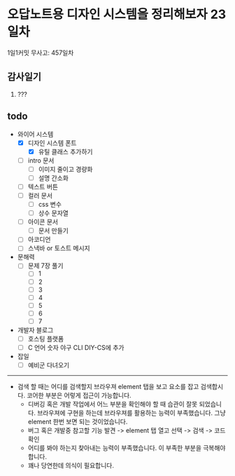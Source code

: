 # 오답노트용 디자인 시스템을 정리해보자 23일차

1일1커밋 무사고: 457일차

## 감사일기

1. ???

## todo

- 와이어 시스템
  - [x] 디자인 시스템 폰트
    - [x] 유틸 클래스 추가하기
  - [ ] intro 문서
    - [ ] 이미지 줄이고 경량화
    - [ ] 설명 간소화
  - [ ] 텍스트 버튼
  - [ ] 컬러 문서
    - [ ] css 변수
    - [ ] 상수 문자열
  - [ ] 아이콘 문서
    - [ ] 문서 만들기
  - [ ] 아코디언
  - [ ] 스낵바 or 토스트 메시지
- 문해력
  - [ ] 문제 7장 풀기
    - [ ] 1
    - [ ] 2
    - [ ] 3
    - [ ] 4
    - [ ] 5
    - [ ] 6
    - [ ] 7
- 개발자 블로그
  - [ ] 호스팅 플랫폼
  - [ ] C 언어 숫자 야구 CLI DIY-CS에 추가
- 잡일
  - [ ] 예비군 다녀오기

---

- 검색 할 때는 어디를 검색할지 브라우져 element 탭을 보고 요소를 잡고 검색합시다. 코어한 부분은 어렇게 접근이 가능합니다.
  - 디버깅 혹은 개발 작업에서 어느 부분을 확인해야 할 때 습관이 잘못 되었습니다. 브라우져에 구현을 하는데 브라우져를 활용하는 능력이 부족했습니다. 그냥 element 한번 보면 되는 것이었습니다.
  - 버그 혹은 개발중 참고할 기능 발견 -> element 탭 열고 선택 -> 검색 -> 코드 확인
  - 어디를 봐야 하는지 찾아내는 능력이 부족했습니다. 이 부족한 부분을 극복해야 합니다.
  - 꽤나 당연한데 의식이 필요합니다.

